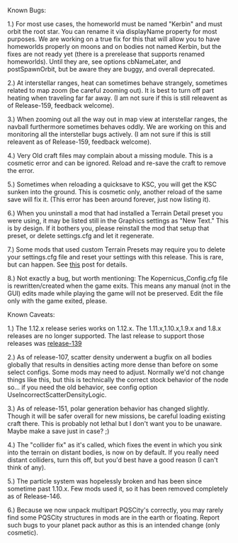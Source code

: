 Known Bugs:

1.) For most use cases, the homeworld must be named "Kerbin" and must orbit the root star.  You can rename it via displayName property for most purposes.  We are working on a true fix for this that will allow you to have homeworlds properly on moons and on bodies not named Kerbin, but the fixes are not ready yet (there is a prerelease that supports renamed homeworlds).  Until they are, see options cbNameLater, and postSpawnOrbit, but be aware they are buggy, and overall deprecated.

2.) At interstellar ranges, heat can sometimes behave strangely, sometimes related to map zoom (be careful zooming out). It is best to turn off part heating when traveling far far away. (I am not sure if this is still releavent as of Release-159, feedback welcome).

3.) When zooming out all the way out in map view at interstellar ranges, the navball furthermore sometimes behaves oddly. We are working on this and monitoring all the interstellar bugs actively. (I am not sure if this is still releavent as of Release-159, feedback welcome).

4.) Very Old craft files may complain about a missing module. This is a cosmetic error and can be ignored. Reload and re-save the craft to remove the error.

5.) Sometimes when reloading a quicksave to KSC, you will get the KSC sunken into the ground. This is cosmetic only, another reload of the same save will fix it. (This error has been around forever, just now listing it).

6.) When you uninstall a mod that had installed a Terrain Detail preset you were using, it may be listed still in the Graphics settings as "New Text." This is by design. If it bothers you, please reinstall the mod that setup that preset, or delete settings.cfg and let it regenerate.

7.) Some mods that used custom Terrain Presets may require you to delete your settings.cfg file and reset your settings with this release. This is rare, but can happen. See [this](https://forum.kerbalspaceprogram.com/index.php?/topic/200143-112x-kopernicus-stable-branch-last-updated-march-7th-2023/&do=findComment&comment=4258139) post for details.

8.) Not exactly a bug, but worth mentioning: The Kopernicus_Config.cfg file is rewritten/created when the game exits. This means any manual (not in the GUI) edits made while playing the game will not be preserved. Edit the file only with the game exited, please.

Known Caveats:

1.) The 1.12.x release series works on 1.12.x. The 1.11.x,1.10.x,1.9.x and 1.8.x releases are no longer supported.  The last release to support those releases was [release-139](https://github.com/Kopernicus/Kopernicus/releases/tag/release-139)

2.) As of release-107, scatter density underwent a bugfix on all bodies globally that results in densities acting more dense than before on some select configs. Some mods may need to adjust. Normally we'd not change things like this, but this is technically the correct stock behavior of the node so... if you need the old behavior, see config option UseIncorrectScatterDensityLogic.

3.) As of release-151, polar generation behavior has changed slightly. Though it will be safer overall for new missions, be careful loading existing craft there. This is probably not lethal but I don't want you to be unaware. Maybe make a save just in case? ;)

4.) The "collider fix" as it's called, which fixes the event in which you sink into the terrain on distant bodies, is now on by default. If you really need distant colliders, turn this off, but you'd best have a good reason (I can't think of any).

5.) The particle system was hopelessly broken and has been since sometime past 1.10.x. Few mods used it, so it has been removed completely as of Release-146.

6.) Because we now unpack multipart PQSCity's correctly, you may rarely find some PQSCity structures in mods are in the earth or floating. Report such bugs to your planet pack author as this is an intended change (only cosmetic).
